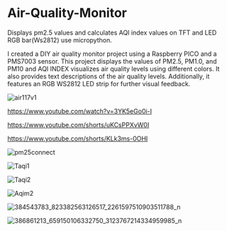 # Air-Quality-Monitor

Displays pm2.5 values and calculates AQI index values on TFT and LED RGB bar(Ws2812) use micropython.

I created a DIY air quality monitor project using a Raspberry PICO and a PMS7003 sensor. This project displays the values of PM2.5, PM1.0, and PM10 and AQI INDEX visualizes air quality levels using different colors. It also provides text descriptions of the air quality levels. Additionally, it features an RGB WS2812 LED strip for further visual feedback.

![air117v1](https://github.com/YakrooThai/Air-Quality-Monitor/assets/56666070/5ed2a496-ab94-4813-a005-bceddd4e68ed)

https://www.youtube.com/watch?v=3YK5eGo0i-I

https://www.youtube.com/shorts/uKCsPPXvW0I

https://www.youtube.com/shorts/KLk3ms-0OHI

![pm25connect](https://github.com/YakrooThai/Air-Quality-Monitor/assets/56666070/9c08095e-e9bc-4fe3-b580-ea7bd3dc4e42)



![Taqi1](https://github.com/YakrooThai/Air-Quality-Monitor/assets/56666070/e4b70655-a3b9-48de-ba62-2d112c2684e3)

![Taqi2](https://github.com/YakrooThai/Air-Quality-Monitor/assets/56666070/8de6ad2f-195c-4c0b-a26f-4116cf0cda17)


![Aqim2](https://github.com/YakrooThai/Air-Quality-Monitor/assets/56666070/ca4804ef-f5ef-4a4b-90d4-47a0f486114c)

![384543783_823382563126517_2261597510903511788_n](https://github.com/YakrooThai/Air-Quality-Monitor/assets/56666070/8589ec75-3d36-49db-9eed-9cf8a4bc2ac8)

![386861213_659150106332750_3123767214334959985_n](https://github.com/YakrooThai/Air-Quality-Monitor/assets/56666070/6b56df5f-9cf2-4ed7-b93d-e8d277f7df6b)
